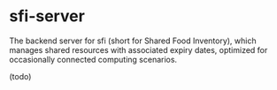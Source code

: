 # sfi-server

The backend server for sfi (short for Shared Food Inventory), which manages shared resources with associated expiry dates, optimized for occasionally connected computing scenarios.

(todo)
